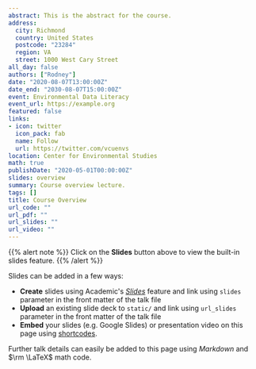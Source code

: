 ```yaml
---
abstract: This is the abstract for the course.
address:
  city: Richmond
  country: United States
  postcode: "23284"
  region: VA
  street: 1000 West Cary Street
all_day: false
authors: ["Rodney"]
date: "2020-08-07T13:00:00Z"
date_end: "2030-08-07T15:00:00Z"
event: Environmental Data Literacy
event_url: https://example.org
featured: false
links:
- icon: twitter
  icon_pack: fab
  name: Follow
  url: https://twitter.com/vcuenvs
location: Center for Environmental Studies
math: true
publishDate: "2020-05-01T00:00:00Z"
slides: overview
summary: Course overview lecture.
tags: []
title: Course Overview
url_code: ""
url_pdf: ""
url_slides: ""
url_video: ""
---
```


{{% alert note %}}
Click on the **Slides** button above to view the built-in slides feature.
{{% /alert %}}

Slides can be added in a few ways:

- **Create** slides using Academic's [*Slides*](https://sourcethemes.com/academic/docs/managing-content/#create-slides) feature and link using `slides` parameter in the front matter of the talk file
- **Upload** an existing slide deck to `static/` and link using `url_slides` parameter in the front matter of the talk file
- **Embed** your slides (e.g. Google Slides) or presentation video on this page using [shortcodes](https://sourcethemes.com/academic/docs/writing-markdown-latex/).

Further talk details can easily be added to this page using *Markdown* and $\rm \LaTeX$ math code.

